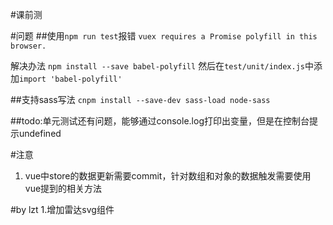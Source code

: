 #课前测


#问题
##使用`npm run test`报错
`vuex requires a Promise polyfill in this browser.`

解决办法
`npm install --save babel-polyfill`
然后在`test/unit/index.js`中添加`import 'babel-polyfill'`

##支持sass写法
`cnpm install --save-dev sass-load node-sass`

##todo:单元测试还有问题，能够通过console.log打印出变量，但是在控制台提示undefined

#注意
1. vue中store的数据更新需要commit，针对数组和对象的数据触发需要使用vue提到的相关方法

#by lzt
1.增加雷达svg组件
